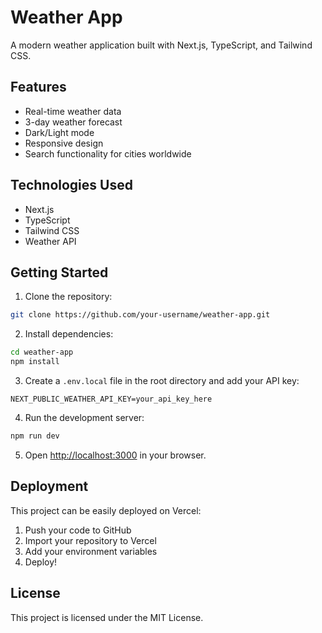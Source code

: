 # Weather App

A modern weather application built with Next.js, TypeScript, and Tailwind CSS.

## Features

- Real-time weather data
- 3-day weather forecast
- Dark/Light mode
- Responsive design
- Search functionality for cities worldwide

## Technologies Used

- Next.js
- TypeScript
- Tailwind CSS
- Weather API

## Getting Started

1. Clone the repository:
```bash
git clone https://github.com/your-username/weather-app.git
```

2. Install dependencies:
```bash
cd weather-app
npm install
```

3. Create a `.env.local` file in the root directory and add your API key:
```env
NEXT_PUBLIC_WEATHER_API_KEY=your_api_key_here
```

4. Run the development server:
```bash
npm run dev
```

5. Open [http://localhost:3000](http://localhost:3000) in your browser.

## Deployment

This project can be easily deployed on Vercel:

1. Push your code to GitHub
2. Import your repository to Vercel
3. Add your environment variables
4. Deploy!

## License

This project is licensed under the MIT License. 